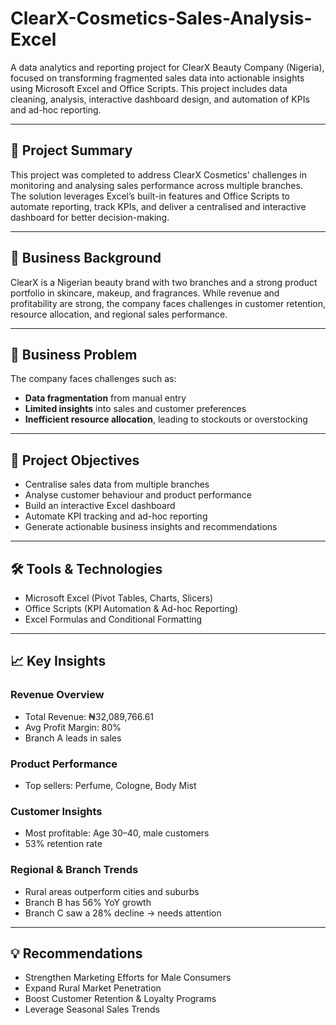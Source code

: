 # ClearX-Cosmetics-Sales-Analysis-Excel

A data analytics and reporting project for ClearX Beauty Company (Nigeria), focused on transforming fragmented sales data into actionable insights using Microsoft Excel and Office Scripts. This project includes data cleaning, analysis, interactive dashboard design, and automation of KPIs and ad-hoc reporting.

---

## 🧾 Project Summary

This project was completed to address ClearX Cosmetics' challenges in monitoring and analysing sales performance across multiple branches.  
The solution leverages Excel’s built-in features and Office Scripts to automate reporting, track KPIs, and deliver a centralised and interactive dashboard for better decision-making.

---

## 🧠 Business Background

ClearX is a Nigerian beauty brand with two branches and a strong product portfolio in skincare, makeup, and fragrances. While revenue and profitability are strong, the company faces challenges in customer retention, resource allocation, and regional sales performance.

---

## 🚩 Business Problem

The company faces challenges such as:

- **Data fragmentation** from manual entry  
- **Limited insights** into sales and customer preferences  
- **Inefficient resource allocation**, leading to stockouts or overstocking

---

## 📌 Project Objectives

- Centralise sales data from multiple branches  
- Analyse customer behaviour and product performance  
- Build an interactive Excel dashboard  
- Automate KPI tracking and ad-hoc reporting  
- Generate actionable business insights and recommendations

---

## 🛠 Tools & Technologies

- Microsoft Excel (Pivot Tables, Charts, Slicers)  
- Office Scripts (KPI Automation & Ad-hoc Reporting)  
- Excel Formulas and Conditional Formatting

---

## 📈 Key Insights

### Revenue Overview

- Total Revenue: ₦32,089,766.61  
- Avg Profit Margin: 80%  
- Branch A leads in sales

### Product Performance

- Top sellers: Perfume, Cologne, Body Mist 

### Customer Insights

- Most profitable: Age 30–40, male customers  
- 53% retention rate

### Regional & Branch Trends

- Rural areas outperform cities and suburbs  
- Branch B has 56% YoY growth  
- Branch C saw a 28% decline → needs attention

---

## 💡 Recommendations

- Strengthen Marketing Efforts for Male Consumers  
- Expand Rural Market Penetration  
- Boost Customer Retention & Loyalty Programs  
- Leverage Seasonal Sales Trends
